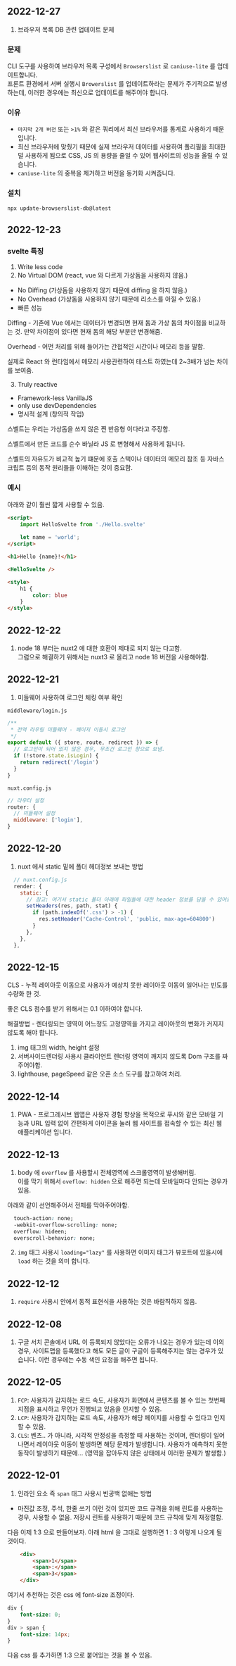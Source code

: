 ## 2022-12-27
1. 브라우저 목록 DB 관련 업데이트 문제

### 문제
CLI 도구를 사용하여 브라우저 목록 구성에서 `Browserslist` 로 `caniuse-lite` 를 업데이트합니다. <br/>
프론트 환경에서 서버 실행시 `Browerslist` 를 업데이트하라는 문제가 주기적으로 발생하는데, 이러한 경우에는 최신으로 업데이트를 해주어야 합니다.

### 이유
- `마지막 2개 버전` 또는 `>1%` 와 같은 쿼리에서 최신 브라우저를 통계로 사용하기 때문입니다.
- 최신 브라우저에 맞췄기 때문에 실제 브라우저 데이터를 사용하여 폴리필을 최대한 덜 사용하게 됨으로 CSS, JS 의 용량을 줄일 수 있어 웹사이트의 성능을 올릴 수 있습니다.
- `caniuse-lite` 의 중복을 제거하고 버전을 동기화 시켜줍니다.

### 설치
```
npx update-browserslist-db@latest
```

## 2022-12-23

### svelte 특징
1. Write less code
2. No Virtual DOM (react, vue 와 다르게 가상돔을 사용하지 않음.)
- No Diffing (가상돔을 사용하지 않기 때문에 diffing 을 하지 않음.)
- No Overhead (가상돔을 사용하지 않기 때문에 리소스를 아낄 수 있음.)
- 빠른 성능

Diffing - 기존에 Vue 에서는 데이터가 변경되면 현재 돔과 가상 돔의 차이점을 비교하는 것.
만약 차이점이 있다면 현재 돔의 해당 부분만 변경해줌. 

Overhead - 어떤 처리를 위해 들어가는 간접적인 시간이나 메모리 등을 말함.

실제로 React 와 런타임에서 메모리 사용관련하여 테스트 하였는데 2~3배가 넘는 차이를 보여줌.

3. Truly reactive
- Framework-less VanillaJS
- only use devDependencies
- 명시적 설계 (창의적 작업)

스벨트는 우리는 가상돔을 쓰지 않은 찐 반응형 이다라고 주장함.

스벨트에서 만든 코드를 순수 바닐라 JS 로 변형해서 사용하게 됩니다.

스벨트의 자유도가 비교적 높기 떄문에 호출 스택이나 데이터의 메모리 참조 등 자바스크립트 등의 동작 원리들을 이해하는 것이 중요함.

### 예시
아래와 같이 훨씬 짧게 사용할 수 있음.

```html
<script>
	import HelloSvelte from './Hello.svelte'
	
	let name = 'world';
</script>

<h1>Hello {name}!</h1>

<HelloSvelte />

<style>
	h1 {
		color: blue
	}
</style>
```

## 2022-12-22
1. node 18 부터는 nuxt2 에 대한 호환이 제대로 되지 않는 다고함. <br/> 
그럼으로 해결하기 위해서는 nuxt3 로 올리고 node 18 버전을 사용해야함.

## 2022-12-21
1. 미들웨어 사용하여 로그인 체킹 여부 확인

`middleware/login.js`

```js
/**
 * 전역 라우팅 미들웨어 - 페이지 이동시 로그인
 */
export default ({ store, route, redirect }) => {
  // 로그인이 되어 있지 않은 경우, 무조건 로그인 창으로 보냄.
  if (!store.state.isLogin) {
    return redirect('/login')
  }
}
```

`nuxt.config.js`

```js
// 라우터 설정
router: {
  // 미들웨어 설정
  middleware: ['login'],
}
```

## 2022-12-20

1. nuxt 에서 static 밑에 폴더 헤더정보 보내는 방법

```js
  // nuxt.config.js
  render: {
    static: {
      // 참고: 여기서 static 폴더 아래에 파일들에 대한 header 정보를 담을 수 있어요.
      setHeaders(res, path, stat) {
        if (path.indexOf('.css') > -1) {
          res.setHeader('Cache-Control', 'public, max-age=604800')
        }
      },
    },
  },
```

## 2022-12-15

CLS - 누적 레이아웃 이동으로 사용자가 예상치 못한 레이아웃 이동이 일어나는 빈도를 수량화 한 것.

좋은 CLS 점수를 받기 위해서는 0.1 이하여야 합니다.

해결방법 - 렌더링되는 영역이 어느정도 고정영역을 가지고 레이아웃의 변화가 커지지 않도록 해야 합니다.

1. img 태그의 width, height 설정
2. 서버사이드렌더링 사용시 클라이언트 렌더링 영역이 깨지지 않도록 Dom 구조를 짜주어야함. 
3. lighthouse, pageSpeed 같은 오픈 소스 도구를 참고하여 처리.


## 2022-12-14

1. PWA - 프로그레시브 웹앱은 사용자 경험 향상을 목적으로 푸시와 같은 모바일 기능과 URL 입력 없이 간편하게 아이콘을 눌러 웹 사이트를 접속할 수 있는 최신 웹 애플리케이션 입니다.

## 2022-12-13

1. body 에 `overflow` 를 사용할시 전체영역에 스크롤영역이 발생해버림. <br/>
이를 막기 위해서 `oveflow: hidden` 으로 해주면 되는데 모바일마다 안되는 경우가 있음.

아래와 같이 선언해주어서 전체를 막아주어야함.

```css
  touch-action: none;
  -webkit-overflow-scrolling: none;
  overflow: hideen;
  overscroll-behavior: none;
```

2. `img` 태그 사용시 `loading="lazy"` 를 사용하면 이미지 태그가 뷰포트에 있을시에 `load` 하는 것을 의미 합니다. 

## 2022-12-12

1. `require` 사용시 안에서 동적 표현식을 사용하는 것은 바람직하지 않음.

## 2022-12-08

1. 구글 서치 콘솔에서 URL 이 등록되지 않았다는 오류가 나오는 경우가 있는데 이의 경우, 사이트맵을 등록했다고 해도 모든 글이 구글이 등록해주지는 않는 경우가 있습니다.
이런 경우에는 수동 색인 요청을 해주면 됩니다.

## 2022-12-05

1. `FCP`: 사용자가 감지하는 로드 속도, 사용자가 화면에서 콘텐츠를 볼 수 있는 첫번째 지점을 표시하고 무언가 진행되고 있음을 인지할 수 있음.
2. `LCP`: 사용자가 감지하는 로드 속도, 사용자가 해당 페이지를 사용할 수 있다고 인지할 수 있음.
3. `CLS`: 벤츠.. 가 아니라, 시각적 안정성을 측정할 때 사용하는 것이며, 렌더링이 일어나면서 레이아웃 이동이 발생하면 해당 문제가 발생합니다.
사용자가 예측하지 못한 동작이 발생하기 때문에... (영역을 잡아두지 않은 상태에서 이러한 문제가 발생함.)

## 2022-12-01

1. 인라인 요소 즉 `span` 태그 사용시 빈공백 없애는 방법
 - 마진값 조정, 주석, 한줄 쓰기 이런 것이 있지만 코드 규격을 위해 린트를 사용하는 경우, 사용할 수 없음. 저장시 린트를 사용하기 때문에 코드 규칙에 맞게 재정렬함.

다음 이제 1:3 으로 만들어보자. 아래 html 을 그대로 실행하면 1 : 3 이렇게 나오게 될 것이다.
```html
    <div>
        <span>1</span>
        <span>:</span>
        <span>3</span>
    </div>
```

여기서 추천하는 것은 css 에 font-size 조정이다.

```css
div {
    font-size: 0;
}
div > span {
    font-size: 14px;
}
```

다음 css 를 추가하면 1:3 으로 붙어있는 것을 볼 수 있음.
